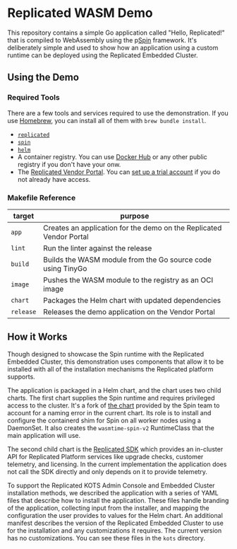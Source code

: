 Replicated WASM Demo
====================

This repository contains a simple Go application called "Hello, Replicated!"
that is compiled to WebAssembly using the
p[Spin](https://developer.fermyon.com/spin/v2/index) framework. It's
deliberately simple and used to show how an application using a custom runtime
can be deployed using the Replicated Embedded Cluster. 


Using the Demo
--------------

### Required Tools

There are a few tools and services required to use the demonstration. If you
use [Homebrew](https://brew.sh), you can install all of them with `brew bundle install`.

* [`replicated`](https://docs.replicated.com/reference/replicated-cli-installing)
* [`spin`](https://developer.fermyon.com/spin/v2/install)
* [`helm`](https://helm.sh/docs/intro/install/)
* A container registry. You can use [Docker Hub](https://hub.docker.com/) or
  any other public registry if you don't have your onw.
* The [Replicated Vendor Portal](https://vendor.replicated.com). You can [set up
  a trial account](https://vendor.replicated.com/signup) if you do not already have access.

### Makefile Reference
    
| target    | purpose |
|-----------|---------|
| `app`     | Creates an application for the demo on the Replicated Vendor Portal |
| `lint`    | Run the linter against the release |
| `build`   | Builds the WASM module from the Go source code using TinyGo |
| `image`   | Pushes the WASM module to the registry as an OCI image |
| `chart`   | Packages the Helm chart with updated dependencies |
| `release` | Releases the demo application on the Vendor Portal |

How it Works
------------

Though designed to showcase the Spin runtime with the Replicated Embedded
Cluster, this demonstration uses components that allow it to be installed with
all of the installation mechanisms the Replicated platform supports.

The application is packaged in a Helm chart, and the chart uses two child
charts. The first chart supplies the Spin runtime and requires privileged
access to the cluster. It's a fork of [the
chart](https://github.com/fermyon/spin-containerd-shim-installer?tab=readme-ov-file)
provided by the Spin team to account for a naming error in the current chart.
Its role is to install and configure the containerd shim for Spin on all worker
nodes using a DaemonSet. It also creates the `wasmtime-spin-v2` RuntimeClass
that the main application will use.

The second child chart is the [Replicated
SDK](https://docs.replicated.com/vendor/replicated-sdk-overview) which provides
an in-cluster API for Replicated Platform services like upgrade checks,
customer telemetry, and licensing. In the current implementation the
application does not call the SDK directly and only depends on it to provide
telemetry.

To support the Replicated KOTS Admin Console and Embedded Cluster installation
methods, we described the application with a series of YAML files that describe
how to install the application. These files handle branding of the application,
collecting input from the installer, and mapping the configuration the user
provides to values for the Helm chart. An additional manifest describes the
version of the Replicated Embedded Cluster to use for the installation and any
customizations it requires. The current version has no customizations. You can
see these files in the `kots` directory.
